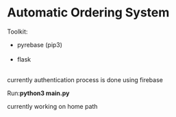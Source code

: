 <h1 style="align:center;">Automatic Ordering System</h1>
<p>Toolkit:</p>
<ul>
    <li>pyrebase (pip3)</li>
    <br>
    <li>flask</li>
    <br>
</ul>
<div>
    <p>currently authentication process is done using firebase</p>
    <p>Run:<strong>python3 main.py</strong></p>
    <p>currently working on home path </p>
</div>
